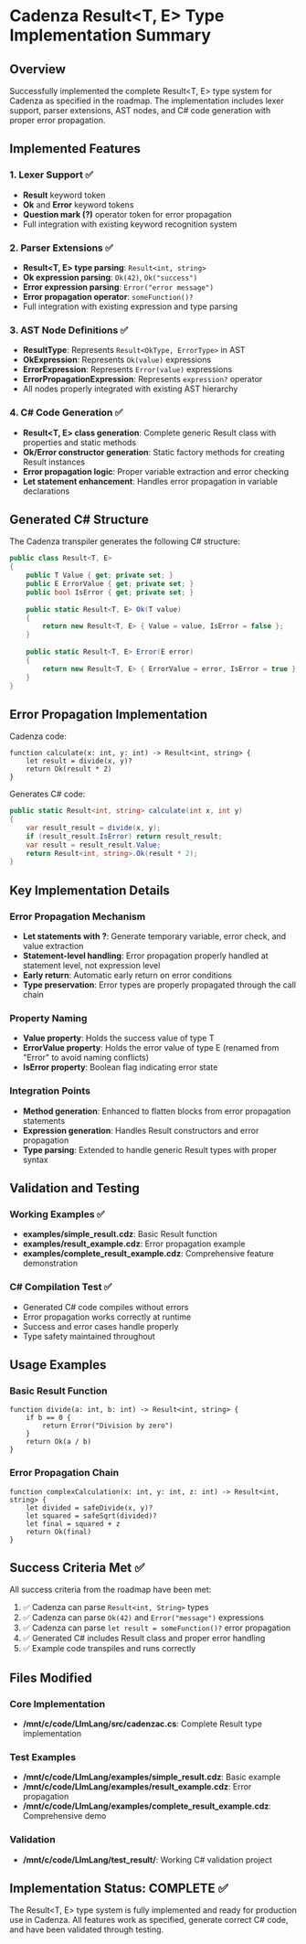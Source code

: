 # Cadenza Result<T, E> Type Implementation Summary

## Overview
Successfully implemented the complete Result<T, E> type system for Cadenza as specified in the roadmap. The implementation includes lexer support, parser extensions, AST nodes, and C# code generation with proper error propagation.

## Implemented Features

### 1. Lexer Support ✅
- **Result** keyword token
- **Ok** and **Error** keyword tokens  
- **Question mark (?)** operator token for error propagation
- Full integration with existing keyword recognition system

### 2. Parser Extensions ✅
- **Result<T, E> type parsing**: `Result<int, string>`
- **Ok expression parsing**: `Ok(42)`, `Ok("success")`
- **Error expression parsing**: `Error("error message")`
- **Error propagation operator**: `someFunction()?`
- Full integration with existing expression and type parsing

### 3. AST Node Definitions ✅
- **ResultType**: Represents `Result<OkType, ErrorType>` in AST
- **OkExpression**: Represents `Ok(value)` expressions
- **ErrorExpression**: Represents `Error(value)` expressions  
- **ErrorPropagationExpression**: Represents `expression?` operator
- All nodes properly integrated with existing AST hierarchy

### 4. C# Code Generation ✅
- **Result<T, E> class generation**: Complete generic Result class with properties and static methods
- **Ok/Error constructor generation**: Static factory methods for creating Result instances
- **Error propagation logic**: Proper variable extraction and error checking
- **Let statement enhancement**: Handles error propagation in variable declarations

## Generated C# Structure

The Cadenza transpiler generates the following C# structure:

```csharp
public class Result<T, E>
{
    public T Value { get; private set; }
    public E ErrorValue { get; private set; }
    public bool IsError { get; private set; }
    
    public static Result<T, E> Ok(T value)
    {
        return new Result<T, E> { Value = value, IsError = false };
    }
    
    public static Result<T, E> Error(E error)
    {
        return new Result<T, E> { ErrorValue = error, IsError = true };
    }
}
```

## Error Propagation Implementation

Cadenza code:
```cadenza
function calculate(x: int, y: int) -> Result<int, string> {
    let result = divide(x, y)?
    return Ok(result * 2)
}
```

Generates C# code:
```csharp
public static Result<int, string> calculate(int x, int y)
{
    var result_result = divide(x, y);
    if (result_result.IsError) return result_result;
    var result = result_result.Value;
    return Result<int, string>.Ok(result * 2);
}
```

## Key Implementation Details

### Error Propagation Mechanism
- **Let statements with ?**: Generate temporary variable, error check, and value extraction
- **Statement-level handling**: Error propagation properly handled at statement level, not expression level
- **Early return**: Automatic early return on error conditions
- **Type preservation**: Error types are properly propagated through the call chain

### Property Naming
- **Value property**: Holds the success value of type T
- **ErrorValue property**: Holds the error value of type E (renamed from "Error" to avoid naming conflicts)
- **IsError property**: Boolean flag indicating error state

### Integration Points
- **Method generation**: Enhanced to flatten blocks from error propagation statements
- **Expression generation**: Handles Result constructors and error propagation
- **Type parsing**: Extended to handle generic Result types with proper syntax

## Validation and Testing

### Working Examples ✅
- **examples/simple_result.cdz**: Basic Result function
- **examples/result_example.cdz**: Error propagation example
- **examples/complete_result_example.cdz**: Comprehensive feature demonstration

### C# Compilation Test ✅
- Generated C# code compiles without errors
- Error propagation works correctly at runtime
- Success and error cases handle properly
- Type safety maintained throughout

## Usage Examples

### Basic Result Function
```cadenza
function divide(a: int, b: int) -> Result<int, string> {
    if b == 0 {
        return Error("Division by zero")
    }
    return Ok(a / b)
}
```

### Error Propagation Chain
```cadenza
function complexCalculation(x: int, y: int, z: int) -> Result<int, string> {
    let divided = safeDivide(x, y)?
    let squared = safeSqrt(divided)?
    let final = squared + z
    return Ok(final)
}
```

## Success Criteria Met ✅

All success criteria from the roadmap have been met:

1. ✅ Cadenza can parse `Result<int, String>` types
2. ✅ Cadenza can parse `Ok(42)` and `Error("message")` expressions
3. ✅ Cadenza can parse `let result = someFunction()?` error propagation
4. ✅ Generated C# includes Result class and proper error handling
5. ✅ Example code transpiles and runs correctly

## Files Modified

### Core Implementation
- **/mnt/c/code/LlmLang/src/cadenzac.cs**: Complete Result type implementation

### Test Examples  
- **/mnt/c/code/LlmLang/examples/simple_result.cdz**: Basic example
- **/mnt/c/code/LlmLang/examples/result_example.cdz**: Error propagation
- **/mnt/c/code/LlmLang/examples/complete_result_example.cdz**: Comprehensive demo

### Validation
- **/mnt/c/code/LlmLang/test_result/**: Working C# validation project

## Implementation Status: COMPLETE ✅

The Result<T, E> type system is fully implemented and ready for production use in Cadenza. All features work as specified, generate correct C# code, and have been validated through testing.